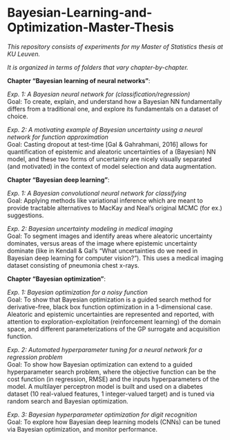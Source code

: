 # Bayesian-Learning-and-Optimization-Master-Thesis

*This repository consists of experiments for my Master of Statistics thesis at KU Leuven.*

*It is organized in terms of folders that vary chapter-by-chapter.*


**Chapter “Bayesian learning of neural networks”**:

*Exp. 1: A Bayesian neural network for (classification/regression)*\
Goal:  To create, explain, and understand how a Bayesian NN fundamentally differs from a traditional one, and explore its fundamentals on a dataset of choice.

*Exp. 2: A motivating example of Bayesian uncertainty using a neural network for function approximation*\
Goal:  Casting dropout at test-time [Gal & Gahrahmani, 2016] allows for quantification of epistemic and aleatoric uncertainties of a (Bayesian) NN model, and these two forms of uncertainty are nicely visually separated (and motivated) in the context of model selection and data augmentation.


**Chapter “Bayesian deep learning”**:

*Exp. 1: A Bayesian convolutional neural network for classifying*\
Goal:  Applying methods like variational inference which are meant to provide tractable alternatives to MacKay and Neal’s original MCMC (for ex.) suggestions.

*Exp. 2: Bayesian uncertainty modeling in medical imaging*\
Goal:  To segment images and identify areas where aleatoric uncertainty dominates, versus areas of the image where epistemic uncertainty dominate (like in Kendall & Gal’s “What uncertainties do we need in Bayesian deep learning for computer vision?”). This uses a medical imaging dataset consisting of pneumonia chest x-rays.


**Chapter “Bayesian optimization”**:

*Exp. 1: Bayesian optimization for a noisy function*\
Goal:  To show that Bayesian optimization is a guided search method for derivative-free, black box function optimization in a 1-dimensional case. Aleatoric and epistemic uncertainties are represented and reported, with attention to exploration-exploitation (reinforcement learning) of the domain space, and different parameterizations of the GP surrogate and acquisition function.

*Exp. 2: Automated hyperparameter tuning for a neural network for a regression problem*\
Goal:  To show how Bayesian optimization can extend to a guided hyperparameter search problem, where the objective function can be the cost function (in regression, RMSE) and the inputs hyperparameters of the model. A multilayer perceptron model is built and used on a diabetes dataset (10 real-valued features, 1 integer-valued target) and is tuned via random search and Bayesian optimization.

*Exp. 3: Bayesian hyperparameter optimization for digit recognition*\
Goal:  To explore how Bayesian deep learning models (CNNs) can be tuned via Bayesian optimization, and monitor performance.


